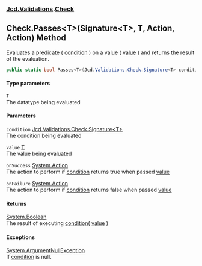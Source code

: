 ### [Jcd.Validations](Jcd_Validations.md 'Jcd.Validations').[Check](Jcd_Validations_Check.md 'Jcd.Validations.Check')
## Check.Passes&lt;T&gt;(Signature&lt;T&gt;, T, Action, Action) Method
Evaluates a predicate ( [condition](Jcd_Validations_Check_Passes_T_(Jcd_Validations_Check_Signature_T__T_System_Action_System_Action).md#Jcd_Validations_Check_Passes_T_(Jcd_Validations_Check_Signature_T__T_System_Action_System_Action)_condition 'Jcd.Validations.Check.Passes&lt;T&gt;(Jcd.Validations.Check.Signature&lt;T&gt;, T, System.Action, System.Action).condition') ) on a value ( [value](Jcd_Validations_Check_Passes_T_(Jcd_Validations_Check_Signature_T__T_System_Action_System_Action).md#Jcd_Validations_Check_Passes_T_(Jcd_Validations_Check_Signature_T__T_System_Action_System_Action)_value 'Jcd.Validations.Check.Passes&lt;T&gt;(Jcd.Validations.Check.Signature&lt;T&gt;, T, System.Action, System.Action).value') ) and returns the result of the evaluation.  
```csharp
public static bool Passes<T>(Jcd.Validations.Check.Signature<T> condition, T value, System.Action onSuccess=null, System.Action onFailure=null);
```
#### Type parameters
<a name='Jcd_Validations_Check_Passes_T_(Jcd_Validations_Check_Signature_T__T_System_Action_System_Action)_T'></a>
`T`  
The datatype being evaluated
  
#### Parameters
<a name='Jcd_Validations_Check_Passes_T_(Jcd_Validations_Check_Signature_T__T_System_Action_System_Action)_condition'></a>
`condition` [Jcd.Validations.Check.Signature&lt;](Jcd_Validations_Check_Signature_T_(T_System_Action_System_Action).md 'Jcd.Validations.Check.Signature&lt;T&gt;(T, System.Action, System.Action)')[T](Jcd_Validations_Check_Passes_T_(Jcd_Validations_Check_Signature_T__T_System_Action_System_Action).md#Jcd_Validations_Check_Passes_T_(Jcd_Validations_Check_Signature_T__T_System_Action_System_Action)_T 'Jcd.Validations.Check.Passes&lt;T&gt;(Jcd.Validations.Check.Signature&lt;T&gt;, T, System.Action, System.Action).T')[&gt;](Jcd_Validations_Check_Signature_T_(T_System_Action_System_Action).md 'Jcd.Validations.Check.Signature&lt;T&gt;(T, System.Action, System.Action)')  
The condition being evaluated
  
<a name='Jcd_Validations_Check_Passes_T_(Jcd_Validations_Check_Signature_T__T_System_Action_System_Action)_value'></a>
`value` [T](Jcd_Validations_Check_Passes_T_(Jcd_Validations_Check_Signature_T__T_System_Action_System_Action).md#Jcd_Validations_Check_Passes_T_(Jcd_Validations_Check_Signature_T__T_System_Action_System_Action)_T 'Jcd.Validations.Check.Passes&lt;T&gt;(Jcd.Validations.Check.Signature&lt;T&gt;, T, System.Action, System.Action).T')  
The value being evaluated
  
<a name='Jcd_Validations_Check_Passes_T_(Jcd_Validations_Check_Signature_T__T_System_Action_System_Action)_onSuccess'></a>
`onSuccess` [System.Action](https://docs.microsoft.com/en-us/dotnet/api/System.Action 'System.Action')  
The action to perform if [condition](Jcd_Validations_Check_Passes_T_(Jcd_Validations_Check_Signature_T__T_System_Action_System_Action).md#Jcd_Validations_Check_Passes_T_(Jcd_Validations_Check_Signature_T__T_System_Action_System_Action)_condition 'Jcd.Validations.Check.Passes&lt;T&gt;(Jcd.Validations.Check.Signature&lt;T&gt;, T, System.Action, System.Action).condition') returns true when passed [value](Jcd_Validations_Check_Passes_T_(Jcd_Validations_Check_Signature_T__T_System_Action_System_Action).md#Jcd_Validations_Check_Passes_T_(Jcd_Validations_Check_Signature_T__T_System_Action_System_Action)_value 'Jcd.Validations.Check.Passes&lt;T&gt;(Jcd.Validations.Check.Signature&lt;T&gt;, T, System.Action, System.Action).value')
  
<a name='Jcd_Validations_Check_Passes_T_(Jcd_Validations_Check_Signature_T__T_System_Action_System_Action)_onFailure'></a>
`onFailure` [System.Action](https://docs.microsoft.com/en-us/dotnet/api/System.Action 'System.Action')  
The action to perform if [condition](Jcd_Validations_Check_Passes_T_(Jcd_Validations_Check_Signature_T__T_System_Action_System_Action).md#Jcd_Validations_Check_Passes_T_(Jcd_Validations_Check_Signature_T__T_System_Action_System_Action)_condition 'Jcd.Validations.Check.Passes&lt;T&gt;(Jcd.Validations.Check.Signature&lt;T&gt;, T, System.Action, System.Action).condition') returns false when passed [value](Jcd_Validations_Check_Passes_T_(Jcd_Validations_Check_Signature_T__T_System_Action_System_Action).md#Jcd_Validations_Check_Passes_T_(Jcd_Validations_Check_Signature_T__T_System_Action_System_Action)_value 'Jcd.Validations.Check.Passes&lt;T&gt;(Jcd.Validations.Check.Signature&lt;T&gt;, T, System.Action, System.Action).value')
  
#### Returns
[System.Boolean](https://docs.microsoft.com/en-us/dotnet/api/System.Boolean 'System.Boolean')  
The result of executing [condition](Jcd_Validations_Check_Passes_T_(Jcd_Validations_Check_Signature_T__T_System_Action_System_Action).md#Jcd_Validations_Check_Passes_T_(Jcd_Validations_Check_Signature_T__T_System_Action_System_Action)_condition 'Jcd.Validations.Check.Passes&lt;T&gt;(Jcd.Validations.Check.Signature&lt;T&gt;, T, System.Action, System.Action).condition')( [value](Jcd_Validations_Check_Passes_T_(Jcd_Validations_Check_Signature_T__T_System_Action_System_Action).md#Jcd_Validations_Check_Passes_T_(Jcd_Validations_Check_Signature_T__T_System_Action_System_Action)_value 'Jcd.Validations.Check.Passes&lt;T&gt;(Jcd.Validations.Check.Signature&lt;T&gt;, T, System.Action, System.Action).value') )  
#### Exceptions
[System.ArgumentNullException](https://docs.microsoft.com/en-us/dotnet/api/System.ArgumentNullException 'System.ArgumentNullException')  
If [condition](Jcd_Validations_Check_Passes_T_(Jcd_Validations_Check_Signature_T__T_System_Action_System_Action).md#Jcd_Validations_Check_Passes_T_(Jcd_Validations_Check_Signature_T__T_System_Action_System_Action)_condition 'Jcd.Validations.Check.Passes&lt;T&gt;(Jcd.Validations.Check.Signature&lt;T&gt;, T, System.Action, System.Action).condition') is null.
